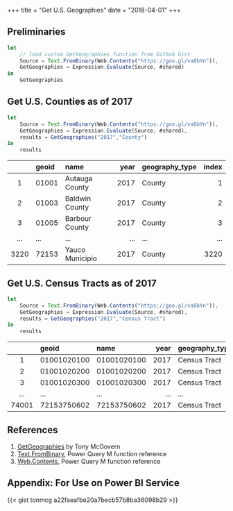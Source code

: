 +++
title = "Get U.S. Geographies"
date = "2018-04-01"
+++

## Preliminaries
```javascript
let
    // load custom GetGeographies function from Github Gist
    Source = Text.FromBinary(Web.Contents("https://goo.gl/va8bYn")),
    GetGeographies = Expression.Evaluate(Source, #shared)
in
    GetGeographies
```

## Get U.S. Counties as of 2017
```javascript
let 
    Source = Text.FromBinary(Web.Contents("https://goo.gl/va8bYn")),
    GetGeographies = Expression.Evaluate(Source, #shared),
    results = GetGeographies("2017","County")
in
    results
```
|     |geoid |name            |year |geography_type |index
|:---:|:-----|:---------------|----:|:--------------|---:
|1	  |01001 |Autauga County  |2017 |County         |1
|2	  |01003 |Baldwin County  |2017 |County         |2
|3	  |01005 |Barbour County  |2017 |County         |3
|...  |...   |...             |...  |...            |...
|3220 |72153 |Yauco Municipio |2017 |County         |3220

## Get U.S. Census Tracts as of 2017
```javascript
let 
    Source = Text.FromBinary(Web.Contents("https://goo.gl/va8bYn")),
    GetGeographies = Expression.Evaluate(Source, #shared),
    results = GetGeographies("2017","Census Tract")
in
    results
```
|      |geoid       |name        |year |geography_type |index
|:----:|:-----------|:-----------|----:|:--------------|---:
|1     |01001020100 |01001020100 |2017 |Census Tract   |1
|2     |01001020200 |01001020200 |2017 |Census Tract   |2
|3     |01001020300 |01001020300 |2017 |Census Tract   |3
|...   |...         |...         |...  |...            |...
|74001 |72153750602 |72153750602 |2017 |Census Tract   |74001

## References
1. [GetGeographies](https://gist.github.com/tonmcg/a22faeafbe20a7becb57b8ba36098b29) by Tony McGovern
2. [Text.FromBinary](https://msdn.microsoft.com/en-us/library/mt253365.aspx), Power Query M function reference
3. [Web.Contents](https://msdn.microsoft.com/en-us/library/mt260892.aspx), Power Query M function reference

## Appendix: For Use on Power BI Service
<div style="table-layout:fixed;display:table;width:100%;">
{{< gist tonmcg a22faeafbe20a7becb57b8ba36098b29 >}}
</div>